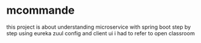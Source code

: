 # mcommande
this project is about understanding microservice with spring boot step by step using eureka zuul config and client ui
i had to refer to open classroom 
